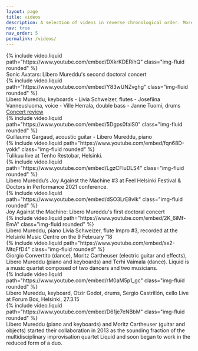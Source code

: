 ```yaml
---
layout: page
title: videos
description: A selection of videos in reverse chronological order. More in my [YouTube channel](https://www.youtube.com/@liberomureddu)
nav: true
nav_order: 5
permalink: /videos/
---
```

<div class="row">
    <div class="col-sm mt-3 mt-md-0">
        {% include video.liquid path="https://www.youtube.com/embed/DXkrKDERihQ" class="img-fluid rounded" %}
        <div class="caption">
            Sonic Avatars: Libero Mureddu's second doctoral concert
        </div>
    </div>
    <div class="col-sm mt-3 mt-md-0">
        {% include video.liquid path="https://www.youtube.com/embed/Y83wUNZvghg" class="img-fluid rounded" %}
        <div class="caption">
            Libero Mureddu, keyboards - Livia Schweizer, flutes - Josefiina Vanneusluoma, voice - Ville Herrala, double bass - Janne Tuomi, drums
            <a href="https://www.soundi.fi/keikat/telakka-jazz-oli-kokeellisemman-laidan-jazzin-juhlaa/">Concert review</a>
        </div>
    </div>
</div>
<div class="row">
    <div class="col-sm mt-3 mt-md-0">
        {% include video.liquid path="https://www.youtube.com/embed/5Dgps0faiS0" class="img-fluid rounded" %}
        <div class="caption">
            Guillaume Gargaud, acoustic guitar - Libero Mureddu, piano
        </div>
    </div>
    <div class="col-sm mt-3 mt-md-0">
        {% include video.liquid path="https://www.youtube.com/embed/fqn68D-yokk" class="img-fluid rounded" %}
        <div class="caption">
            Tulikuu live at Tenho Restobar, Helsinki.
        </div>
    </div>
</div>
<div class="row">
    <div class="col-sm mt-3 mt-md-0">
        {% include video.liquid path="https://www.youtube.com/embed/LgzCFluDLS4" class="img-fluid rounded" %}
        <div class="caption">
            Libero Mureddu’s Joy Against the Machine #3 at Feel Helsinki Festival & Doctors in Performance 2021 conference.
        </div>
    </div>
    <div class="col-sm mt-3 mt-md-0">
        {% include video.liquid path="https://www.youtube.com/embed/dSO3LrE8vIk" class="img-fluid rounded" %}
        <div class="caption">
            Joy Against the Machine: Libero Mureddu's first doctoral concert
        </div>
    </div>
</div>
<div class="row">
    <div class="col-sm mt-3 mt-md-0">
        {% include video.liquid path="https://www.youtube.com/embed/2K_6iMf-EmA" class="img-fluid rounded" %}
        <div class="caption">
            Libero Mureddu, piano Livia Schweizer, flute Impro #3, recorded at the Helsinki Music Centre on the 9 February '18
        </div>
    </div>
    <div class="col-sm mt-3 mt-md-0">
        {% include video.liquid path="https://www.youtube.com/embed/sx2-MtqFfD4" class="img-fluid rounded" %}
        <div class="caption">
            Giorgio Convertito (dance), Moritz Cartheuser (electric guitar and effects), Libero Mureddu (piano and keyboards) and Terhi Vaimala (dance). Liquid is a music quartet composed of two dancers and two musicians.
        </div>
    </div>
</div>
<div class="row">
    <div class="col-sm mt-3 mt-md-0">
        {% include video.liquid path="https://www.youtube.com/embed/rM0aM5p1_gc" class="img-fluid rounded" %}
        <div class="caption">
            Libero Mureddu, keyboard, Otzir Godot, drums, Sergio Castrillón, cello Live at Forum Box, Helsinki, 27.3.15
        </div>
    </div>
    <div class="col-sm mt-3 mt-md-0">
        {% include video.liquid path="https://www.youtube.com/embed/D61je7eNBbM" class="img-fluid rounded" %}
        <div class="caption">
            Libero Mureddu (piano and keyboards) and Moritz Cartheuser (guitar and objects) started their collaboration in 2013 as the sounding fraction of the multidisciplinary improvisation quartet Liquid and soon began to work in the reduced form of a duo.
        </div>
    </div>
</div>
